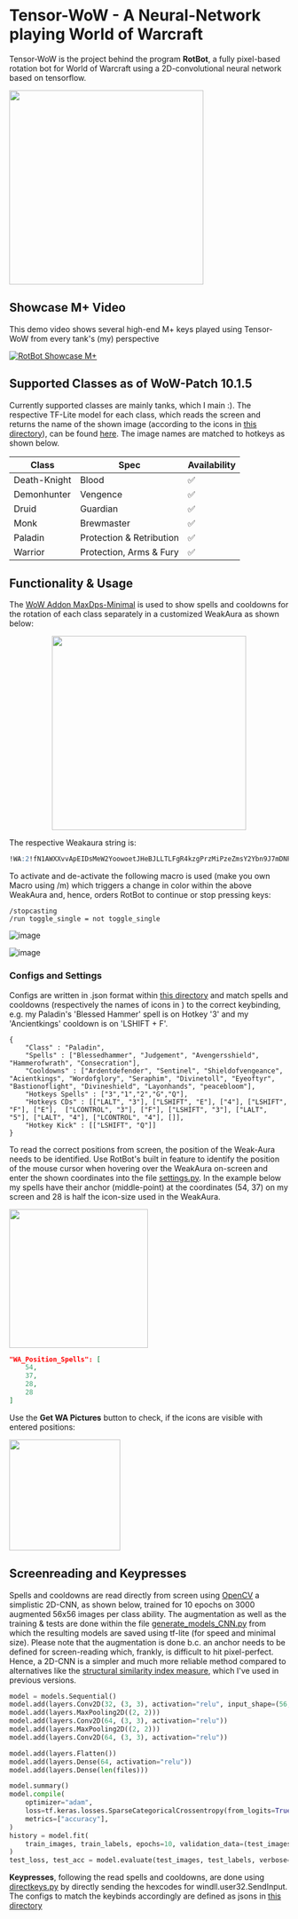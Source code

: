 # Tensor-WoW - A Neural-Network playing World of Warcraft

Tensor-WoW is the project behind the program **RotBot**, a fully pixel-based rotation bot for World of Warcraft using a 2D-convolutional neural network based on tensorflow.

<p align="left">
  <img src="https://github.com/DominikLindorfer/Tensor-WoW/assets/21077042/bc5b1ec8-41ab-437e-8178-75d1ebf1254a" width="350">
</p>

## Showcase M+ Video

This demo video shows several high-end M+ keys played using Tensor-WoW from every tank's (my) perspective

[![RotBot Showcase M+](https://i.imgur.com/tDnfpFy.png)](https://vimeo.com/859296819?share=copy "RotBot Showcase M+")

## Supported Classes as of WoW-Patch 10.1.5

Currently supported classes are mainly tanks, which I main :). The respective TF-Lite model for each class, which reads the screen and returns the name of the shown image (according to the icons in [this directory](/WoWIcons/)), can be found [here](./saved_models). The image names are matched to hotkeys as shown below.

| Class  | Spec | Availability |
| ------------- | ------------- | ------------- |
| Death-Knight  | Blood  | ✅  |
| Demonhunter | Vengence  | ✅  |
| Druid | Guardian | ✅  |
| Monk | Brewmaster | ✅  |
| Paladin | Protection & Retribution  | ✅  |
| Warrior | Protection, Arms & Fury  | ✅ |

## Functionality & Usage

The [WoW Addon MaxDps-Minimal](https://github.com/DominikLindorfer/MaxDps-Minimal) is used to show spells and cooldowns for the rotation of each class separately in a customized WeakAura as shown below:

<p align="center">
  <img src="https://github.com/DominikLindorfer/Tensor-WoW/assets/21077042/45f612e4-83bd-4998-b058-cd10ad88dcfd" width="350">
</p>

The respective Weakaura string is:

```sql
!WA:2!fN1AWXXvvApEIDsMeW2YoowoetJHeBJLLTLFgR4kzgPrzMiPzeZmsY2Ybn9J7mDNPNUBD7EK1OTOQefcXKQ4LawGLLcIwETqiadqytGqmcyHWZt0Mn1sXB)ND)f)W1(dQI)SNZT75LKIDIJRnDvtpDFFEUNVZ35EUNo0yD4M5iDFSUpqhL7qRdTZF7lPiRwsJB70NTPn)(dho8iHpq3h5Ik2CngpwqLoBmMPXSZkZ1KYzBB6z4SGNT60mURHT12c9y3iFM0fk4Y8sCHp2n)sp)OJMvXFa0xW))4AfzoBk7uvK5mPbQyAknUUHhRMSLQUnFeBdlpL(INkx8mbDiRXSS1vZ)zFrluOqHZ4QkBYc3tfdTAPln9GrZMKp2aUCzvpuqCpAgxpzUxKygwgErukG)5QhzopUrXIOSU97Kh847BbnMsLcfYv1HXteFOrgy0HI5HVKrUcxUN5CDyMMj1CJCr3kkSPzwEzXwBmtTj7lA2CtMnx0m5IvbNefht5QmEJMncNHnlt2rIp0qzeLOKGjB6PNXsUmZnY8vSceHi8QbQS799)xtUg8Ar)vRFP34cCwrCnrsyMIC7koZlBzuwMwNhf6yaOZyw2wSfzYUSSECMvrp9RFjnu6PwmjTw4UmvBln35O2qJdS3yLLnSW(c7f666H9bDd7hFCllVKDAOnxgBpXqTKCfpeIs7i0WrQvGJleCgL9KdFjF4BaQiAcuY2xM4XtfZ0wwBGyUieU1mLRGMlrIHAu1Tchpsgvtzxx6jfpekT8epIYzbJIrUeAgW4wYMJ5Bz9ObgajTqns45DzMfeMkWnTaTYmcejdRc2CFvtK5f6QKy1B76740DO(SNxcUZexy6B5MFiufdrGBc2eQ)IaBocSLiWTSJ7e26l7SPkUSjftoVcUqvmz5rvYoC6GkxwX1MlGXHT1WkElWTFXML7x2oJ1NSRhSdCrXlY8Qr1hyePd3we4DezoQiYKjpibVn4wHTb3reCYp)gZGkt1sXq9Sn0zgrVG(Zd7aERxSXW0NnA4OdXZVurMfJBOMv3(CPTQ5k(ldtwRkKm)sCuiZsTpfIikJuPCzM5sngeQquuD6SpKdRzFolPr42f5mxxPDl61E8veTnf5NVrFVHo)KoBMAaBgKW1Cm1NNkuSkYhSWC2erjNMLZ3yNusp5AGt(OW9GyNgZv2JSuz6ZXdmZcTasHYim5D3(wHoxcFLCnrWPLMIoZOOU3ekIMZ0HJw4sgfTS5mA(XLVz5mzmmL1HEj7jFPCznqhobvhCxI7hJUFjp2mOGWgNl7qIOZw6BOOdpsU0XgkAFdgT)(tMl5yXvkBW52CDy38G2ppAGyPr9itSHINQFG5CIKK1tbzv2zJQPL2Y9SJZKlffxLUNDyMMH8zZ53x3Z67fCsYlOWjyMZzO5Ppb0teyDKVuK9fBqd1sW6tCVp819u)nYU9qHHddhjJQVt6qjUNhAJIRWWDJ6AndxvoZJnzdTzgzthD5WWgQzu4U0pCkzR3vIdc3Bei6wRHKfvwCY3KBE4D67mPDhch4k7IaPvO8UQmRTiix(mlOpbrISNrAdA)c7egaTuHeb0cSU7B5ec4(HbXEnualagMm8HuqAQJJGwjkvkXGm0yLfY5BYnMomEEy0Tf6C)34WaNQH1gCADWmembzubNfEGjG3nz(atc59nwa5vXYauavaPU7gyqbOiExNaGga08eajnISPCROu5WGXeqP2bOnul6SkkfM5WkhCGXGZeIWY7oIpwa21rauZsk4wqGLvYwwEjic0YuFf9XT6ibP9BafjZ)AdjWn0DyYCPeYwAs4wcgTHkiw8t)lb4I)qUmu5mxZqLLPXBhKg22QuaYGwSOM3uabBO2yog50o8iNzWK5woACvXhUsOXvMx0eniCavXiO8QgnwiBjkUQyYU6VsCJNy8wqHRw7URTqxDSAbbw1phJSJGPdTAmjFSRmHDtF0QLIvkx177qt1e7q7kegwwNEJGyuBydKrmaNXMTngXn8mF5))Hq0YwjCFf7GbQ0wmsBrDo1aNz6PtjFoZc9CTIkmZ6gA9cQqxBDLk(3mQeFFcLqNW2jLmP5j9iPM3j82jL(L1l(EeQNbc0c(AeFTtVRQEXz)n3FoNiendRII4wp7Oj3xgzdTgLsXoo5bR7xbVAOkvIkc3vOj3dPJ3qT0jYnqUC9RWgifbFLB4ApYRt13dDI)()tDpjVPB(cRznHwPNKxBAXRv89xaE35jvFVRq1)kAsA8)2ztIESgr1rQWYHd000X7Q7DEDOMT8mjsusv(y9ZYTsgEOWjUNFWoORBpCGkAnRQZ23yurvVkurvBUTvF2LvK9onZTffeAsm3tVNT1K3kusrpZqrNsoXPpsFrxD3Gp)BLUKQRKU32TJcyJFquj90qNkQvC9SllurbQMhX5bluXsC46DVNis4Lrbjp7IfnXJuGCftM0jpPKhVctYtNzjAbDHbJwHBjQqugZ0LT8klixVqmw6i4pcEqOjJQotTKsfhnmsFcNQ5lxIZ0QGhW3RIBG)ZAyGVpOq(MMHYAh(nm4mhdzx0qfEVxgFS1HPxTor8HP1pY6pYDD8Up2XAayZ5dyPSHdD91D)UHAfYnwv(9N(WXYvnWp7kJ67QW7WExWaDqL1Ucge)BznW6VUDSqWYgpFXmH(cReVSS9KO0AmjZA6U9pPD305ghKvvH2NA1qUDTREBan0)IBM2QYMsQv4CkHi0P)KoP0WYZ0VJB3Ix7T1PST2rZrlJ9QnUkv88Wd)TSH0DIwhNhOTziOhtCWh4Yp(7BFsdzOi5NKOGEjzBzwvY1gnd5Tie62ELyvrzO5y3DcBpuv12mh0Sl7SguUFtpX9X8iaA37PxHPorhLwtD36lPgCG8SNZWHL3zJnr0r9Pb7CX6nHYKMEmYgiVpZ98Dmx90(0XbHul6NsGO(KcKpfyEqBR5C8LzDeiJnSoOHvYMlzzykKZi1VcCH(i8kwISALXZOmtRHxukLi(tt)bIYAHhRgXvzb84hzM161yYLD7ssmmDjfKKK90cgqzkRljsu6ssv21lNb9oTS6TP2fbIGU6JcnmG979KlFaqifHaHrusRc27U(82BJostGKVZSExPtRvtOWwVRD1L0b6s6GRyyeE3wfouD(OB3Unign6BJspP0)qJcPlvDzRImTaXRR2QlycP)AVcN6j3bftckmu3v7nGwtyLILwBvimdoP)QTrfVNvQuQlVD3U817kBqlc5QuBlZ3QuBlI5QOqBzRMELAZMvC5NwwxNBD4ONQ)rYozFPtpu)Php1KJos)rZfVh4rrdyCNUBls9Tz0n0qZvkQG3FpYwvHhF(MSa)9sUujgZjkLrtVmKXUoT5YfDrfCPQ1T)15bzhFDWeNqSFZ53ItNu(JMuCZpJLtAf8aS35Bu3oVdlNnkEZvxgP8nt)9f9lTEAqJfD0CPD2SOqk7HukqvhNsMuSO4RxYFImMHPjk8HxYpDTN2pdZHwuu)dIRAJcvHBAb)CRroDILkDQ4qNC3kkuBwq0q16FGGWZhScS8C24aCJzLExvK1OeclLlNthTi51NPLeLDoBUgLPT5gp4HLAmoI8WNE0CdLmv8G1ElFzGfXAINzYyPZLl9WTnbNQTjGgj67g0zWc9uTTqN2WLsSR(5Vf4lGBP(f35DOcFj)Wo)YW)k8vGVk8Kpm81cbpfgPWxh(giM9nHA(Na4BbFB47ecEA47c)BWZapRZMsMkvdrktY7lro47hcE(8WZTp4heAvaA1gan8atbh9L5y0tuMQPanePpL8RY1BnKr(S2wSKAURDbnJcfmuRy6vLkpghpfJ)d2MIhM3zANMztNoLdzc2mEgUFL90meufxraekgLDS5EyioF05QVbJo0Z2lGrd6hMhxJvqgNz9EWDXQ1sydXi(4IuoILckHJlJ(zUQyusH7Pc3052098CCpX(3)5KlA3TH9(Lh5yz5hEC9u7VN2ctFd1ILiBct(XNwFQcXM12Um9rO6relv5WoBPUOr2M9B4kJWigx2G5Beb2L8dzqQEITfjUV(ldBRH0uwEX52MsXLvg10zoy3hO7dc39wHxuhXcISY0RFGpmorkqTJ6Sn)Cih8Xpe5mnoLlyxDmgU5OVHurmmZxh5WBVWhadIlyA)GWhYpWGqnomZhop8rqhuZRdF0gB3dFmAFE4JlohZ)i8jQV3m8jHpf8zX)PDKFe4Fg(Nwl8zC2CGJpXNKkWRxqAnixFpg8Pfb8t7KtU8Gph84WtupO5f0VQduf(x0HpFlo)Qt6SUQjDW3dEED456ejyiz7AbngUa8dXXOoTLOWcYj8ZfmLFuB0XGJj8te3)3f3xuC)N1YbhEbX9FQ4(pETWVa(Le3cnLG)CEkS))Ko8FcVC9dJiS(GFlsyMIoFW)LVv)Vh(dnmSxmWWwe4cza)7YlyfOT)gQn0GdmRJNLDjEpWFmG2c)AaGxe(n6WlPdlb)hixew)7D7K98VsV1J91X0V0P()c
```

To activate and de-activate the following macro is used (make you own Macro using /m) which triggers a change in color within the above WeakAura and, hence, orders RotBot to continue or stop pressing keys:

```
/stopcasting
/run toggle_single = not toggle_single
```
![image](https://github.com/DominikLindorfer/Tensor-WoW/assets/21077042/f6f6cc13-4e6b-4f3c-aaad-7816a71bc254)

![image](https://github.com/DominikLindorfer/Tensor-WoW/assets/21077042/26b5da8b-a95e-410f-9137-dc8361a40529)

### Configs and Settings

Configs are written in .json format within [this directory](/Config/) and match spells and cooldowns (respectively the names of icons in ) to the correct keybinding, e.g. my Paladin's 'Blessed Hammer' spell is on Hotkey '3' and my 'Ancientkings' cooldown is on 'LSHIFT +  F'.

```
{
    "Class" : "Paladin",
    "Spells" : ["Blessedhammer", "Judgement", "Avengersshield", "Hammerofwrath", "Consecration"],
    "Cooldowns" : ["Ardentdefender", "Sentinel", "Shieldofvengeance", "Acientkings", "Wordofglory", "Seraphim", "Divinetoll", "Eyeoftyr", "Bastionoflight", "Divineshield", "Layonhands", "peacebloom"],
    "Hotkeys Spells" : ["3","1","2","G","Q"],
    "Hotkeys CDs" : [["LALT", "3"], ["LSHIFT", "E"], ["4"], ["LSHIFT", "F"], ["E"],  ["LCONTROL", "3"], ["F"], ["LSHIFT", "3"], ["LALT", "5"], ["LALT", "4"], ["LCONTROL", "4"], []],
    "Hotkey Kick" : [["LSHIFT", "Q"]]
}
```

To read the correct positions from screen, the position of the Weak-Aura needs to be identified. Use RotBot's built in feature to identify the position of the mouse cursor when hovering over the WeakAura on-screen and enter the shown coordinates into the file [settings.py](settings.py). In the example below my spells have their anchor (middle-point) at the coordinates (54, 37) on my screen and 28 is half the icon-size used in the WeakAura.

<p align="left">
  <img src="https://github.com/DominikLindorfer/Tensor-WoW/assets/21077042/f3a8274d-64a0-4bff-b4e4-1bbcb859b718" width="250">
</p>

```json
"WA_Position_Spells": [
    54,
    37,
    28,
    28
]
```

Use the **Get WA Pictures** button to check, if the icons are visible with entered positions:

<p align="left">
  <img src="https://github.com/DominikLindorfer/Tensor-WoW/assets/21077042/1c69dfb8-1076-471b-b1ea-56d7436914b3" width="200">
</p>



## Screenreading and Keypresses

Spells and cooldowns are read directly from screen using [OpenCV](https://opencv.org/) a simplistic 2D-CNN, as shown below, trained for 10 epochs on 3000 augmented 56x56 images per class ability. The augmentation as well as the training & tests are done within the file [generate_models_CNN.py](generate_models_CNN.py) from which the resulting models are saved using tf-lite (for speed and minimal size). Please note that the augmentation is done b.c. an anchor needs to be defined for screen-reading which, frankly, is difficult to hit pixel-perfect. Hence, a 2D-CNN is a simpler and much more reliable method compared to alternatives like the [structural similarity index measure](https://scikit-image.org/docs/stable/auto_examples/transform/plot_ssim.html), which I've used in previous versions.

```python
model = models.Sequential()
model.add(layers.Conv2D(32, (3, 3), activation="relu", input_shape=(56, 56, 3)))
model.add(layers.MaxPooling2D((2, 2)))
model.add(layers.Conv2D(64, (3, 3), activation="relu"))
model.add(layers.MaxPooling2D((2, 2)))
model.add(layers.Conv2D(64, (3, 3), activation="relu"))

model.add(layers.Flatten())
model.add(layers.Dense(64, activation="relu"))
model.add(layers.Dense(len(files)))

model.summary()
model.compile(
    optimizer="adam",
    loss=tf.keras.losses.SparseCategoricalCrossentropy(from_logits=True),
    metrics=["accuracy"],
)
history = model.fit(
    train_images, train_labels, epochs=10, validation_data=(test_images, test_labels)
)
test_loss, test_acc = model.evaluate(test_images, test_labels, verbose=2)
```

**Keypresses**, following the read spells and cooldowns, are done using [directkeys.py](/lib/directkeys.py) by directly sending the hexcodes for windll.user32.SendInput. The configs to match the keybinds accordingly are defined as jsons in [this directory](/Config/)






